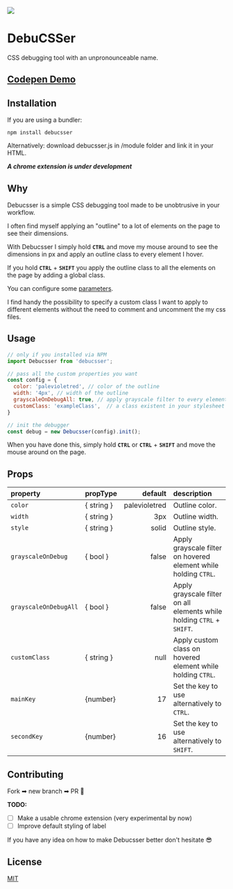 
![](/gif/debucsser.gif)

# DebuCSSer

CSS debugging tool with an unpronounceable name.

## [Codepen Demo](https://codepen.io/lucagez/full/LMEerQ)

## Installation

If you are using a bundler:

`npm install debucsser`

Alternatively: download debucsser.js in /module folder and link it in your HTML.

_**A chrome extension is under development**_

## Why

Debucsser is a simple CSS debugging tool made to be unobtrusive in your workflow.

I often find myself applying an "outline" to a lot of elements on the page to see their dimensions.

With Debucsser I simply hold **`CTRL`** and move my mouse around to see the dimensions in px and apply an outline class to every element I hover.

If you  hold **`CTRL`** + **`SHIFT`** you apply the outline class to all the elements on the page by adding a global class.

You can configure some [parameters](#props).

I find handy the possibility to specify a custom class I want to apply to different elements without the need to comment and uncomment the my css files.

## Usage

```javascript
// only if you installed via NPM
import Debucsser from 'debucsser';

// pass all the custom properties you want
const config = {
  color: 'palevioletred', // color of the outline
  width: '4px', // width of the outline
  grayscaleOnDebugAll: true, // apply grayscale filter to every element 
  customClass: 'exampleClass',  // a class existent in your stylesheet
}

// init the debugger
const debug = new Debucsser(config).init();
```

When you have done this, simply hold **`CTRL`** or **`CTRL`** + **`SHIFT`** and move the mouse around on the page.

## Props

|       property        |  propType  |    default    |                              description                               |
| :-------------------- | ---------- | ------------: | :--------------------------------------------------------------------- |
| `color`               | { string } | palevioletred | Outline color.                                                         |
| `width`               | { string } |           3px | Outline width.                                                         |
| `style`               | { string } |         solid | Outline style.                                                         |
| `grayscaleOnDebug`    | { bool }   |         false | Apply grayscale filter on hovered element while holding `CTRL`.        |
| `grayscaleOnDebugAll` | { bool }   |         false | Apply grayscale filter on all elements while holding `CTRL` + `SHIFT`. |
| `customClass`         | { string } |          null | Apply custom class on hovered element while holding `CTRL`.            |
| `mainKey`             | {number}   |            17 | Set the key to use alternatively to `CTRL`.                            |
| `secondKey`           | {number}   |            16 | Set the key to use alternatively to `SHIFT`.                           |

## Contributing

Fork  ➡ new branch  ➡ PR 🎉

**TODO:**

- [ ] Make a usable chrome extension (very experimental by now)
- [ ] Improve default styling of label

If you have any idea on how to make Debucsser better don't hesitate 😎

## License

[MIT](https://github.com/lucagez/Debucsser/blob/master/LICENSE)
